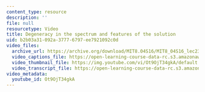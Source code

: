 ```yaml
---
content_type: resource
description: ''
file: null
resourcetype: Video
title: Degeneracy in the spectrum and features of the solution
uid: b2b03a31-092a-3777-6797-ee7921092c0d
video_files:
  archive_url: https://archive.org/download/MIT8.04S16/MIT8_04S16_lec23_s2_300k.mp4
  video_captions_file: https://open-learning-course-data-rc.s3.amazonaws.com/8-04-quantum-physics-i-spring-2016/46f382b78bb956d592e1f507fc7cd915_Ot9OjT34gkA.vtt
  video_thumbnail_file: https://img.youtube.com/vi/Ot9OjT34gkA/default.jpg
  video_transcript_file: https://open-learning-course-data-rc.s3.amazonaws.com/8-04-quantum-physics-i-spring-2016/b3c61f1e8037637fce8317a9f32c00d5_Ot9OjT34gkA.pdf
video_metadata:
  youtube_id: Ot9OjT34gkA
---
```

